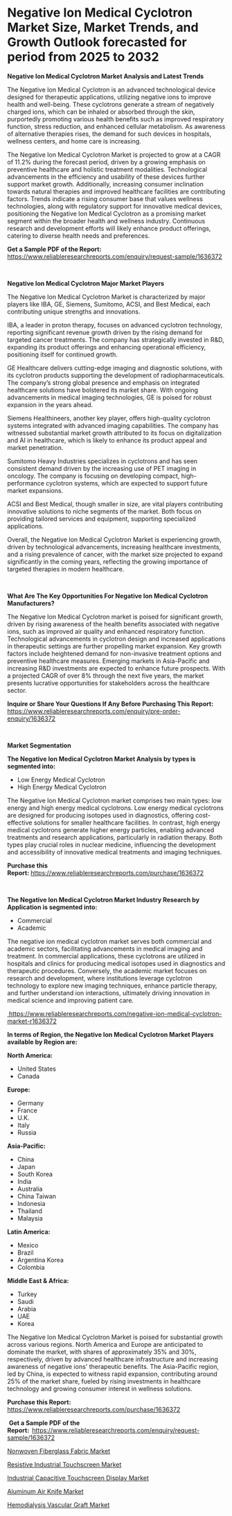 <p><h1>Negative Ion Medical Cyclotron Market Size, Market Trends, and Growth Outlook forecasted for period from 2025 to 2032</h1></p><p><strong>Negative Ion Medical Cyclotron Market Analysis and Latest Trends</strong></p>
<p><p>The Negative Ion Medical Cyclotron is an advanced technological device designed for therapeutic applications, utilizing negative ions to improve health and well-being. These cyclotrons generate a stream of negatively charged ions, which can be inhaled or absorbed through the skin, purportedly promoting various health benefits such as improved respiratory function, stress reduction, and enhanced cellular metabolism. As awareness of alternative therapies rises, the demand for such devices in hospitals, wellness centers, and home care is increasing.</p><p>The Negative Ion Medical Cyclotron Market is projected to grow at a CAGR of 11.2% during the forecast period, driven by a growing emphasis on preventive healthcare and holistic treatment modalities. Technological advancements in the efficiency and usability of these devices further support market growth. Additionally, increasing consumer inclination towards natural therapies and improved healthcare facilities are contributing factors. Trends indicate a rising consumer base that values wellness technologies, along with regulatory support for innovative medical devices, positioning the Negative Ion Medical Cyclotron as a promising market segment within the broader health and wellness industry. Continuous research and development efforts will likely enhance product offerings, catering to diverse health needs and preferences.</p></p>
<p><strong>Get a Sample PDF of the Report:&nbsp;</strong> <a href="https://www.reliableresearchreports.com/enquiry/request-sample/1636372?utm_campaign=41&utm_medium=2&utm_source=Github&utm_content=ia&utm_term=23032025&utm_id=negative-ion-medical-cyclotron">https://www.reliableresearchreports.com/enquiry/request-sample/1636372</a></p>
<p>&nbsp;</p>
<p><strong>Negative Ion Medical Cyclotron Major Market Players</strong></p>
<p><p>The Negative Ion Medical Cyclotron Market is characterized by major players like IBA, GE, Siemens, Sumitomo, ACSI, and Best Medical, each contributing unique strengths and innovations. </p><p>IBA, a leader in proton therapy, focuses on advanced cyclotron technology, reporting significant revenue growth driven by the rising demand for targeted cancer treatments. The company has strategically invested in R&D, expanding its product offerings and enhancing operational efficiency, positioning itself for continued growth.</p><p>GE Healthcare delivers cutting-edge imaging and diagnostic solutions, with its cyclotron products supporting the development of radiopharmaceuticals. The company’s strong global presence and emphasis on integrated healthcare solutions have bolstered its market share. With ongoing advancements in medical imaging technologies, GE is poised for robust expansion in the years ahead.</p><p>Siemens Healthineers, another key player, offers high-quality cyclotron systems integrated with advanced imaging capabilities. The company has witnessed substantial market growth attributed to its focus on digitalization and AI in healthcare, which is likely to enhance its product appeal and market penetration.</p><p>Sumitomo Heavy Industries specializes in cyclotrons and has seen consistent demand driven by the increasing use of PET imaging in oncology. The company is focusing on developing compact, high-performance cyclotron systems, which are expected to support future market expansions.</p><p>ACSI and Best Medical, though smaller in size, are vital players contributing innovative solutions to niche segments of the market. Both focus on providing tailored services and equipment, supporting specialized applications.</p><p>Overall, the Negative Ion Medical Cyclotron Market is experiencing growth, driven by technological advancements, increasing healthcare investments, and a rising prevalence of cancer, with the market size projected to expand significantly in the coming years, reflecting the growing importance of targeted therapies in modern healthcare.</p></p>
<p>&nbsp;</p>
<p><strong>What Are The Key Opportunities For Negative Ion Medical Cyclotron Manufacturers?</strong></p>
<p><p>The Negative Ion Medical Cyclotron market is poised for significant growth, driven by rising awareness of the health benefits associated with negative ions, such as improved air quality and enhanced respiratory function. Technological advancements in cyclotron design and increased applications in therapeutic settings are further propelling market expansion. Key growth factors include heightened demand for non-invasive treatment options and preventive healthcare measures. Emerging markets in Asia-Pacific and increasing R&D investments are expected to enhance future prospects. With a projected CAGR of over 8% through the next five years, the market presents lucrative opportunities for stakeholders across the healthcare sector.</p></p>
<p><strong>Inquire or Share Your Questions If Any Before Purchasing This Report:</strong> <a href="https://www.reliableresearchreports.com/enquiry/pre-order-enquiry/1636372?utm_campaign=41&utm_medium=2&utm_source=Github&utm_content=ia&utm_term=23032025&utm_id=negative-ion-medical-cyclotron">https://www.reliableresearchreports.com/enquiry/pre-order-enquiry/1636372</a></p>
<p>&nbsp;</p>
<p><strong>Market Segmentation</strong></p>
<p><strong>The Negative Ion Medical Cyclotron Market Analysis by types is segmented into:</strong></p>
<p><ul><li>Low Energy Medical Cyclotron</li><li>High Energy Medical Cyclotron</li></ul></p>
<p><p>The Negative Ion Medical Cyclotron market comprises two main types: low energy and high energy medical cyclotrons. Low energy medical cyclotrons are designed for producing isotopes used in diagnostics, offering cost-effective solutions for smaller healthcare facilities. In contrast, high energy medical cyclotrons generate higher energy particles, enabling advanced treatments and research applications, particularly in radiation therapy. Both types play crucial roles in nuclear medicine, influencing the development and accessibility of innovative medical treatments and imaging techniques.</p></p>
<p><strong>Purchase this Report:&nbsp;</strong><a href="https://www.reliableresearchreports.com/purchase/1636372?utm_campaign=41&utm_medium=2&utm_source=Github&utm_content=ia&utm_term=23032025&utm_id=negative-ion-medical-cyclotron">https://www.reliableresearchreports.com/purchase/1636372</a></p>
<p>&nbsp;</p>
<p><strong>The Negative Ion Medical Cyclotron Market Industry Research by Application is segmented into:</strong></p>
<p><ul><li>Commercial</li><li>Academic</li></ul></p>
<p><p>The negative ion medical cyclotron market serves both commercial and academic sectors, facilitating advancements in medical imaging and treatment. In commercial applications, these cyclotrons are utilized in hospitals and clinics for producing medical isotopes used in diagnostics and therapeutic procedures. Conversely, the academic market focuses on research and development, where institutions leverage cyclotron technology to explore new imaging techniques, enhance particle therapy, and further understand ion interactions, ultimately driving innovation in medical science and improving patient care.</p></p>
<p><a href="https://www.reliableresearchreports.com/negative-ion-medical-cyclotron-market-r1636372?utm_campaign=41&utm_medium=2&utm_source=Github&utm_content=ia&utm_term=23032025&utm_id=negative-ion-medical-cyclotron">&nbsp;https://www.reliableresearchreports.com/negative-ion-medical-cyclotron-market-r1636372</a></p>
<p><strong>In terms of Region, the Negative Ion Medical Cyclotron Market Players available by Region are:</strong></p>
<p>
    <p> <strong> North America: </strong>
        <ul>
            <li>United States</li>
            <li>Canada</li>
        </ul>
        </p> 
    <p> <strong> Europe: </strong>
        <ul>
            <li>Germany</li>
            <li>France</li>
            <li>U.K.</li>
            <li>Italy</li>
            <li>Russia</li>
        </ul>
        </p> 
    <p> <strong> Asia-Pacific: </strong>
        <ul>
            <li>China</li>
            <li>Japan</li>
            <li>South Korea</li>
            <li>India</li>
            <li>Australia</li>
            <li>China Taiwan</li>
            <li>Indonesia</li>
            <li>Thailand</li>
            <li>Malaysia</li>
        </ul>
        </p> 
    <p> <strong> Latin America: </strong>
        <ul>
            <li>Mexico</li>
            <li>Brazil</li>
            <li>Argentina Korea</li>
            <li>Colombia</li>
        </ul>
        </p> 
    <p> <strong> Middle East & Africa: </strong>
        <ul>
            <li>Turkey</li>
            <li>Saudi</li>
            <li>Arabia</li>
            <li>UAE</li>
            <li>Korea</li>
        </ul>
    </p>
    </p>
<p><p>The Negative Ion Medical Cyclotron Market is poised for substantial growth across various regions. North America and Europe are anticipated to dominate the market, with shares of approximately 35% and 30%, respectively, driven by advanced healthcare infrastructure and increasing awareness of negative ions' therapeutic benefits. The Asia-Pacific region, led by China, is expected to witness rapid expansion, contributing around 25% of the market share, fueled by rising investments in healthcare technology and growing consumer interest in wellness solutions.</p></p>
<p><strong>Purchase this Report: </strong><a href="https://www.reliableresearchreports.com/purchase/1636372?utm_campaign=41&utm_medium=2&utm_source=Github&utm_content=ia&utm_term=23032025&utm_id=negative-ion-medical-cyclotron">https://www.reliableresearchreports.com/purchase/1636372</a></p>
<p>&nbsp;<strong>Get a Sample PDF of the Report:&nbsp;&nbsp;</strong><a href="https://www.reliableresearchreports.com/enquiry/request-sample/1636372?utm_campaign=41&utm_medium=2&utm_source=Github&utm_content=ia&utm_term=23032025&utm_id=negative-ion-medical-cyclotron">https://www.reliableresearchreports.com/enquiry/request-sample/1636372</a></p>
<p><strong></strong></p>
<p><p><a href="https://github.com/naingbiner7i/Market-Research-Report-List-1/blob/main/nonwoven-fiberglass-fabric-market.md?utm_campaign=41&utm_medium=2&utm_source=Github&utm_content=ia&utm_term=23032025&utm_id=negative-ion-medical-cyclotron">Nonwoven Fiberglass Fabric Market</a></p><p><a href="https://github.com/tabormahay2f/Market-Research-Report-List-1/blob/main/resistive-industrial-touchscreen-market.md?utm_campaign=41&utm_medium=2&utm_source=Github&utm_content=ia&utm_term=23032025&utm_id=negative-ion-medical-cyclotron">Resistive Industrial Touchscreen Market</a></p><p><a href="https://github.com/zdybelzinn/Market-Research-Report-List-1/blob/main/industrial-capacitive-touchscreen-display-market.md?utm_campaign=41&utm_medium=2&utm_source=Github&utm_content=ia&utm_term=23032025&utm_id=negative-ion-medical-cyclotron">Industrial Capacitive Touchscreen Display Market</a></p><p><a href="https://github.com/siwerhommer97/Market-Research-Report-List-1/blob/main/aluminum-air-knife-market.md?utm_campaign=41&utm_medium=2&utm_source=Github&utm_content=ia&utm_term=23032025&utm_id=negative-ion-medical-cyclotron">Aluminum Air Knife Market</a></p><p><a href="https://github.com/baatetoshda/Market-Research-Report-List-1/blob/main/hemodialysis-vascular-graft-market.md?utm_campaign=41&utm_medium=2&utm_source=Github&utm_content=ia&utm_term=23032025&utm_id=negative-ion-medical-cyclotron">Hemodialysis Vascular Graft Market</a></p></p>